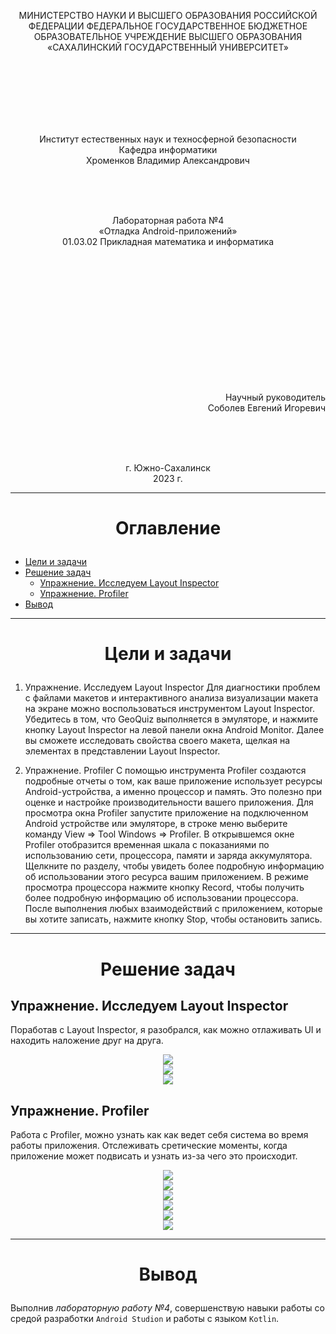 <p align = "center">МИНИСТЕРСТВО НАУКИ И ВЫСШЕГО ОБРАЗОВАНИЯ
РОССИЙСКОЙ ФЕДЕРАЦИИ
ФЕДЕРАЛЬНОЕ ГОСУДАРСТВЕННОЕ БЮДЖЕТНОЕ
ОБРАЗОВАТЕЛЬНОЕ УЧРЕЖДЕНИЕ ВЫСШЕГО ОБРАЗОВАНИЯ
«САХАЛИНСКИЙ ГОСУДАРСТВЕННЫЙ УНИВЕРСИТЕТ»</p>
<br><br><br><br><br><br>
<p align = "center">Институт естественных наук и техносферной безопасности<br>Кафедра информатики<br>Хроменков Владимир Александрович</p>
<br><br><br>
<p align = "center">Лабораторная работа №4<br>«Отладка Android-приложений»<br>01.03.02 Прикладная математика и информатика</p>
<br><br><br><br><br><br><br><br><br><br><br><br>
<p align = "right">Научный руководитель<br>
Соболев Евгений Игоревич</p>
<br><br><br>
<p align = "center">г. Южно-Сахалинск<br>2023 г.</p>

***
# <p align = "center">Оглавление</p>
- [Цели и задачи](#цели-и-задачи)
- [Решение задач](#решение-задач)
    - [Упражнение. Исследуем Layout Inspector](#layout_inspector)
    - [Упражнение. Profiler](#profiler)
- [Вывод](#вывод)

***

# <p align = "center">Цели и задачи</p>

1.  Упражнение. Исследуем Layout Inspector
Для диагностики проблем с файлами макетов и интерактивного анализа визуализации макета на экране можно воспользоваться инструментом Layout Inspector. Убедитесь в том, что GeoQuiz выполняется в эмуляторе, и нажмите кнопку Layout Inspector на левой панели окна Android Monitor. Далее вы сможете исследовать свойства своего макета, щелкая на элементах в представлении Layout Inspector. 
 
2.	Упражнение. Profiler 
С помощью инструмента Profiler создаются подробные отчеты о том, как ваше приложение использует ресурсы Android-устройства, а именно процессор и память. Это полезно при оценке и настройке производительности вашего приложения. Для просмотра окна Profiler запустите приложение на подключенном Android устройстве или эмуляторе, в строке меню выберите команду View ⇒ Tool Windows ⇒ Profiler. В открывшемся окне Profiler отобразится временная шкала с показаниями по использованию сети, процессора, памяти и заряда аккумулятора. Щелкните по разделу, чтобы увидеть более подробную информацию об использовании этого ресурса вашим приложением. В режиме просмотра процессора нажмите кнопку Record, чтобы получить более подробную информацию об использовании процессора. После выполнения любых взаимодействий с приложением, которые вы хотите записать, нажмите кнопку Stop, чтобы остановить запись.

***

# <p align = "center">Решение задач</p>

## Упражнение. Исследуем Layout Inspector

Поработав с Layout Inspector, я разобрался, как можно отлаживать UI и находить наложение друг на друга.
<p align = "center">
    <img src = "images/1-1.png">
    <br>
    <img src = "images/1-2.png">
    <br>
    <img src = "images/1-3.png">
</p>

## Упражнение. Profiler 
Работа с Profiler, можно узнать как как ведет себя система во время работы приложения. 
Отслеживать сретические моменты, когда приложение может подвисать и узнать из-за чего это происходит.

<p align = "center">
    <img src = "images/2-1.png">
    <br>
    <img src = "images/2-2.png">
    <br>
    <img src = "images/2-3.png">
    <br>
    <img src = "images/2-4.png">
    <br>
    <img src = "images/2-5.png">
    <br>
    <img src = "images/2-6.png">
</p>

***

# <p align = "center">Вывод</p>

Выполнив *лабораторную работу №4*, совершенствую навыки работы со средой разработки `Android Studion` и работы с языком `Kotlin`. 
